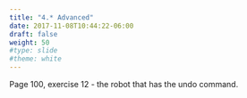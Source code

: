 ```yaml
---
title: "4.* Advanced"
date: 2017-11-08T10:44:22-06:00
draft: false
weight: 50
#type: slide
#theme: white
---
```


Page 100, exercise 12 - the robot that has the undo command.


